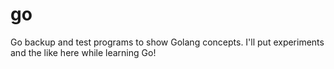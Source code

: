 # go
Go backup and test programs to show Golang concepts. I'll put experiments and the like here while learning Go!
